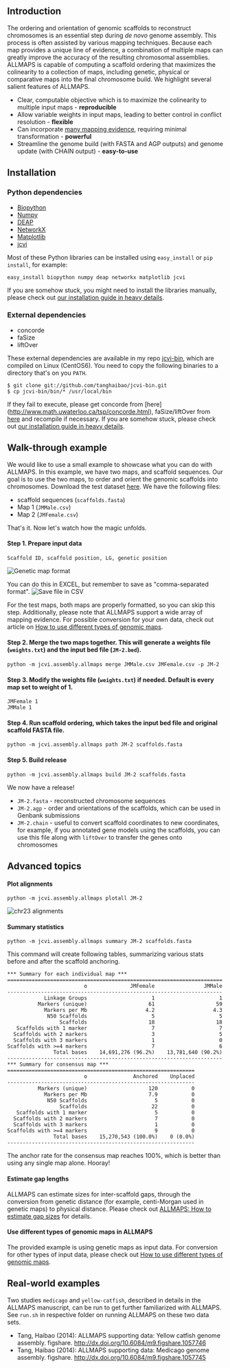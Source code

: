 ## Introduction
The ordering and orientation of genomic scaffolds to reconstruct chromosomes is an essential step during *de novo* genome assembly. This process is often assisted by various mapping techniques. Because each map provides a unique line of evidence, a combination of multiple maps can greatly improve the accuracy of the resulting chromosomal assemblies. ALLMAPS is capable of computing a scaffold ordering that maximizes the colinearity to a collection of maps, including genetic, physical or comparative maps into the final chromosome build. We highlight several salient features of ALLMAPS. 

* Clear, computable objective which is to maximize the colinearity to multiple input maps - **reproducible**
* Allow variable weights in input maps, leading to better control in conflict resolution - **flexible**
* Can incorporate [many mapping evidence](https://github.com/tanghaibao/jcvi/wiki/ALLMAPS:-How-to-use-different-types-of-genomic-maps), requiring minimal transformation - **powerful**
* Streamline the genome build (with FASTA and AGP outputs) and genome update (with CHAIN output) - **easy-to-use**

## Installation
### Python dependencies
* [Biopython](http://biopython.org)
* [Numpy](http://numpy.org)
* [DEAP](https://code.google.com/p/deap)
* [NetworkX](https://networkx.github.io)
* [Matplotlib](http://matplotlib.org)
* [jcvi](https://github.com/tanghaibao/jcvi)

Most of these Python libraries can be installed using `easy_install` or `pip install`, for example:
```
easy_install biopython numpy deap networkx matplotlib jcvi
```
If you are somehow stuck, you might need to install the libraries manually, please check out [our installation guide in heavy details](https://github.com/tanghaibao/jcvi/wiki/ALLMAPS:-How-to-install).

### External dependencies
* concorde
* faSize
* liftOver

These external dependencies are available in my repo [jcvi-bin](https://github.com/tanghaibao/jcvi-bin), which are compiled on Linux (CentOS6). You need to copy the following binaries to a directory that's on you `PATH`.
```
$ git clone git://github.com/tanghaibao/jcvi-bin.git
$ cp jcvi-bin/bin/* /usr/local/bin
```

If they fail to execute, please get concorde from [here] (http://www.math.uwaterloo.ca/tsp/concorde.html), faSize/liftOver from [here](http://hgdownload.cse.ucsc.edu/admin/jksrc.zip) and recompile if necessary. If you are somehow stuck, please check out [our installation guide in heavy details](https://github.com/tanghaibao/jcvi/wiki/ALLMAPS:-How-to-install).

## Walk-through example
We would like to use a small example to showcase what you can do with ALLMAPS. In this example, we have two maps, and scaffold sequences. Our goal is to use the two maps, to order and orient the genomic scaffolds into chromosomes. Download the test dataset [here](https://dl.dropboxusercontent.com/u/15937715/Data/ALLMAPS/ALLMAPS-testdata.zip). We have the following files:
* scaffold sequences (`scaffolds.fasta`)
* Map 1 (`JMMale.csv`)
* Map 2 (`JMFemale.csv`)

That's it. Now let's watch how the magic unfolds.

#### Step 1. Prepare input data
```
Scaffold ID, scaffold position, LG, genetic position
```
![Genetic map format](https://dl.dropboxusercontent.com/u/15937715/Data/ALLMAPS/Map-format.png)

You can do this in EXCEL, but remember to save as "comma-separated format".
![Save file in CSV](https://dl.dropboxusercontent.com/u/15937715/Data/ALLMAPS/CSV-saving.png)

For the test maps, both maps are properly formatted, so you can skip this step. Additionally, please note that ALLMAPS support a wide array of mapping evidence. For possible conversion for your own data, check out article on [How to use different types of genomic maps](https://github.com/tanghaibao/jcvi/wiki/ALLMAPS:-How-to-use-different-types-of-genomic-maps).

#### Step 2. Merge the two maps together. This will generate a weights file (`weights.txt`) and the input bed file (`JM-2.bed`).
```
python -m jcvi.assembly.allmaps merge JMMale.csv JMFemale.csv -p JM-2
```

#### Step 3. Modify the weights file (`weights.txt`) if needed. Default is every map set to weight of 1.
```
JMFemale 1
JMMale 1
```

#### Step 4. Run scaffold ordering, which takes the input bed file and original scaffold FASTA file.
```
python -m jcvi.assembly.allmaps path JM-2 scaffolds.fasta
```

#### Step 5. Build release
```
python -m jcvi.assembly.allmaps build JM-2 scaffolds.fasta
```

We now have a release!
* `JM-2.fasta` - reconstructed chromosome sequences
* `JM-2.agp` - order and orientations of the scaffolds, which can be used in Genbank submissions
* `JM-2.chain` - useful to convert scaffold coordinates to new coordinates, for example, if you annotated gene models using the scaffolds, you can use this file along with `liftOver` to transfer the genes onto chromosomes


## Advanced topics
#### Plot alignments
```
python -m jcvi.assembly.allmaps plotall JM-2
```
![chr23 alignments](https://dl.dropboxusercontent.com/u/15937715/Data/ALLMAPS/chr23.png)

#### Summary statistics
```
python -m jcvi.assembly.allmaps summary JM-2 scaffolds.fasta
```
This command will create following tables, summarizing various stats before and after the scaffold anchoring.
```
*** Summary for each individual map ***
======================================================================
                         o              JMFemale                JMMale
----------------------------------------------------------------------
            Linkage Groups                     1                     1
          Markers (unique)                    61                    59
            Markers per Mb                   4.2                   4.3
             N50 Scaffolds                     5                     5
                 Scaffolds                    18                    18
   Scaffolds with 1 marker                     7                     7
  Scaffolds with 2 markers                     3                     5
  Scaffolds with 3 markers                     1                     0
Scaffolds with >=4 markers                     7                     6
               Total bases    14,691,276 (96.2%)    13,781,640 (90.2%)
----------------------------------------------------------------------
*** Summary for consensus map ***
=============================================================
                         o               Anchored    Unplaced
-------------------------------------------------------------
          Markers (unique)                    120           0
            Markers per Mb                    7.9           0
             N50 Scaffolds                      5           0
                 Scaffolds                     22           0
   Scaffolds with 1 marker                      5           0
  Scaffolds with 2 markers                      7           0
  Scaffolds with 3 markers                      1           0
Scaffolds with >=4 markers                      9           0
               Total bases    15,270,543 (100.0%)    0 (0.0%)
-------------------------------------------------------------
```
The anchor rate for the consensus map reaches 100%, which is better than using any single map alone. Hooray!

#### Estimate gap lengths
ALLMAPS can estimate sizes for inter-scaffold gaps, through the conversion from genetic distance (for example, centi-Morgan used in genetic maps) to physical distance. Please check out [ALLMAPS: How to estimate gap sizes](wiki/ALLMAPS:-How-to-estimate-gap-sizes) for details.

#### Use different types of genomic maps in ALLMAPS
The provided example is using genetic maps as input data. For conversion for other types of input data, please check out [How to use different types of genomic maps](https://github.com/tanghaibao/jcvi/wiki/ALLMAPS:-How-to-use-different-types-of-genomic-maps).

## Real-world examples
Two studies `medicago` and `yellow-catfish`, described in details in the ALLMAPS manuscript, can be run to get further familiarized with ALLMAPS. See `run.sh` in respective folder on running ALLMAPS on these two data sets. 
* Tang, Haibao (2014): ALLMAPS supporting data: Yellow catfish genome assembly. figshare. 
http://dx.doi.org/10.6084/m9.figshare.1057746
* Tang, Haibao (2014): ALLMAPS supporting data: Medicago genome assembly. figshare. 
http://dx.doi.org/10.6084/m9.figshare.1057745